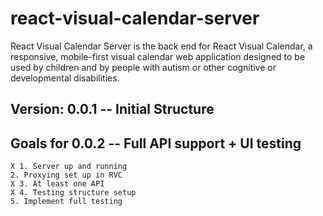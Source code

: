 # react-visual-calendar-server

React Visual Calendar Server is the back end for React Visual Calendar, a responsive, mobile-first visual calendar web application designed to be used by children and by people with autism or other cognitive or developmental disabilities.

## Version: 0.0.1 -- Initial Structure

## Goals for 0.0.2 -- Full API support + UI testing

    X 1. Server up and running
    2. Proxying set up in RVC
    X 3. At least one API
    X 4. Testing structure setup
    5. Implement full testing
